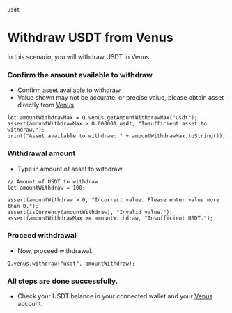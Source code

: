 ```meta-Currency
usdt
```

# Withdraw USDT from Venus

In this scenario, you will withdraw USDT in Venus.

### Confirm the amount available to withdraw

- Confirm asset available to withdraw.
- Value shown may not be accurate. or precise value, please obtain asset directly from [Venus](https://app.venus.io/dashboard).

```output-Dynamic
let amountWithdrawMax = Q.venus.getAmountWithdrawMax("usdt");
assert(amountWithdrawMax > 0.000001 usdt, "Insufficient asset to withdraw.");
print("Asset available to withdraw: " + amountWithdrawMax.toString());
```

### Withdrawal amount

- Type in amount of asset to withdraw.

```input USDT
// Amount of USDT to withdraw
let amountWithdraw = 100;
```

```input-Verify
assert(amountWithdraw > 0, "Incorrect value. Please enter value more than 0.");
assert(isCurrency(amountWithdraw), "Invalid value.");
assert(amountWithdrawMax >= amountWithdraw, "Insufficient USDT.");
```

### Proceed withdrawal

- Now, proceed withdrawal.

```taster
Q.venus.withdraw("usdt", amountWithdraw);
```

### All steps are done successfully.

- Check your USDT balance in your connected wallet and your [Venus](https://app.venus.io/dashboard) account.

